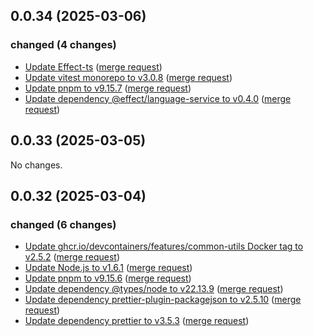 ## 0.0.34 (2025-03-06)

### changed (4 changes)

- [Update Effect-ts](https://git.ltgk.net/leoconforti/the-wireguard-effect/-/commit/797b658694e089b67cf3bd2ed66dc09bc1e70d7f) ([merge request](https://git.ltgk.net/leoconforti/the-wireguard-effect/-/merge_requests/80))
- [Update vitest monorepo to v3.0.8](https://git.ltgk.net/leoconforti/the-wireguard-effect/-/commit/170406e7b9aed099c247647be72edd668cf53827) ([merge request](https://git.ltgk.net/leoconforti/the-wireguard-effect/-/merge_requests/79))
- [Update pnpm to v9.15.7](https://git.ltgk.net/leoconforti/the-wireguard-effect/-/commit/76c3fd3309bda71905b2feac52725eab271523ea) ([merge request](https://git.ltgk.net/leoconforti/the-wireguard-effect/-/merge_requests/78))
- [Update dependency @effect/language-service to v0.4.0](https://git.ltgk.net/leoconforti/the-wireguard-effect/-/commit/a4c970db28c14029b7ef9dd78e445a44f72abff6) ([merge request](https://git.ltgk.net/leoconforti/the-wireguard-effect/-/merge_requests/76))

## 0.0.33 (2025-03-05)

No changes.

## 0.0.32 (2025-03-04)

### changed (6 changes)

- [Update ghcr.io/devcontainers/features/common-utils Docker tag to v2.5.2](https://git.ltgk.net/leoconforti/the-wireguard-effect/-/commit/0791f6695166790a68a87cfbe1601f68b0801252) ([merge request](https://git.ltgk.net/leoconforti/the-wireguard-effect/-/merge_requests/74))
- [Update Node.js to v1.6.1](https://git.ltgk.net/leoconforti/the-wireguard-effect/-/commit/e6fd11a4456981ad0360a8967c92d36ed8ad6619) ([merge request](https://git.ltgk.net/leoconforti/the-wireguard-effect/-/merge_requests/73))
- [Update pnpm to v9.15.6](https://git.ltgk.net/leoconforti/the-wireguard-effect/-/commit/8671a1bf95e8c3b3f620933016fa59b3e0fe7ce1) ([merge request](https://git.ltgk.net/leoconforti/the-wireguard-effect/-/merge_requests/70))
- [Update dependency @types/node to v22.13.9](https://git.ltgk.net/leoconforti/the-wireguard-effect/-/commit/9aeeb627c0a0ca9cf4f308bcd2b4f368b64da3a2) ([merge request](https://git.ltgk.net/leoconforti/the-wireguard-effect/-/merge_requests/67))
- [Update dependency prettier-plugin-packagejson to v2.5.10](https://git.ltgk.net/leoconforti/the-wireguard-effect/-/commit/18df36ae526ce887e982ca18a20c8b93e013faf1) ([merge request](https://git.ltgk.net/leoconforti/the-wireguard-effect/-/merge_requests/69))
- [Update dependency prettier to v3.5.3](https://git.ltgk.net/leoconforti/the-wireguard-effect/-/commit/069720b6198dce212f8ddc42f5d23887411b6b87) ([merge request](https://git.ltgk.net/leoconforti/the-wireguard-effect/-/merge_requests/68))
